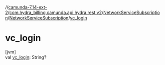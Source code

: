 //[camunda-7.14-ext-2](../../../../index.md)/[com.hydra_billing.camunda.api.hydra.rest.v2](../../index.md)/[NetworkServiceSubscription](../index.md)/[NetworkServiceSubscription](index.md)/[vc_login](vc_login.md)

# vc_login

[jvm]\
val [vc_login](vc_login.md): String?
